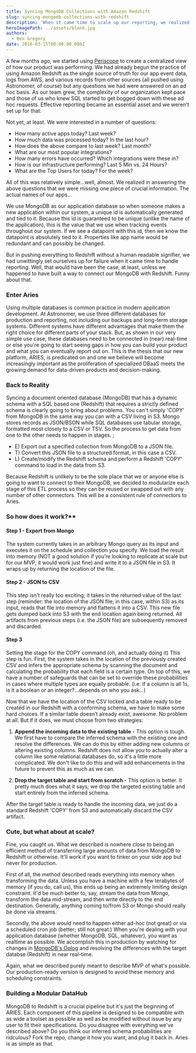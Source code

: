```yaml
---
title: Syncing MongoDB Collections with Amazon Redshift
slug: syncing-mongodb-collections-with-redshift
description: 'When it came time to scale up our reporting, we realized we were missing some crucial data. Good thing we built a connector between MongoDB and Redshift.'
heroImagePath: ../assets/blank.jpg
authors:
  - Ben Gregory
date: 2016-03-15T00:00:00.000Z
---
```


A few months ago, we started using [Periscope](https://periscopedata.com)&nbsp;to create a centralized view of how our product was performing. We had already begun the practice of using Amazon Redshift as the single source of truth for our app event data, logs from AWS, and various records from other sources (all pushed using Astronomer, of course) but any questions we had were answered on an ad hoc basis. As our team grew, the complexity of our organization kept pace and those of us who knew SQL started to get bogged down with these ad hoc requests. Effective reporting became an essential asset and we weren’t set up for that. 

Not yet, at least. We were interested in a number of questions: &nbsp;

- How many active apps today?&nbsp;Last week?
- How much data was processed today?&nbsp;In the last hour?
- How does the above compare to last week?&nbsp;Last month?
- What are our most popular integrations?
- How many errors have occurred?&nbsp;Which integrations were these in?
- How is our infrastructure performing?&nbsp;Last 5 Min vs. 24 Hours?
- What are the Top Users&nbsp;for today?&nbsp;For the week?

All of this was relatively simple…well, almost. We realized in answering the above questions that we were missing one piece of crucial information. The actual names of our apps... 

We use MongoDB as our application&nbsp;database so when someone makes a new application within our system, a unique id is automatically generated and tied to it. Because this id is guaranteed to be unique (unlike the name of the application), this is the value that we use when tracking events throughout our system. If we see a datapoint with this id, then we know the datapoint is absolutely tied to it. Properties like app name would be redundant and can possibly be changed. &nbsp; 

But in pushing everything to Redshift without a human readable signifier, we had unwittingly set ourselves up for failure when it came time to handle reporting. Well, that would have been the case, at least, unless we happened to have built a way to connect our MongoDB with Redshift. Funny about that. 

### Enter Aries

Using multiple databases is common practice in modern application development. At Astronomer, we use three different databases for production and reporting, not including our backups and long-term storage systems. Different systems have different advantages that make them the right choice for different parts of your stack. But, as shown in our very simple use case, these databases need to be connected in (near) real-time or else you're going to start seeing gaps in how you can build your product and what you can eventually report out on. This is the thesis that our new platform, ARIES, is predicated on and one we believe will become increasingly important as the proliferation of specialized DBaaS meets the growing demand for data-driven products and decision-making. &nbsp; 

### Back to Reality

Syncing a document oriented database (MongoDB) that has a dynamic schema with a SQL based one (Redshift) that requires a strictly defined schema is clearly going to bring about problems. You can't simply 'COPY' from MongoDB in the same way you can with a CSV living in S3. Mongo stores records as JSON/BSON while SQL databases use tabular storage, formatted most closely to a CSV or TSV. So the process to get data from one to the other needs to happen in stages.
; 
- E) Export out a specified collection from MongoDB to a JSON file.
- T) Convert this JSON file to a structured format, in this case a CSV.
- L) Create/modify the Redshift schema and perform a Redshift 'COPY' command to load in the data&nbsp;from S3.

Because Redshift is unlikely to be the sole place that we or anyone else is going to want to connect to their MongoDB, we decided to modularize each stage of this ETL process so they can be reused or swapped out with any number of other connectors. This will be a consistent rule of connectors to Aries.

### So how does it work?** 

#### Step 1 - Export from Mongo
The system currently takes in an arbitrary Mongo query as its input and executes it on the schedule and collection you specify. We load the result into memory (NOT a good solution if you’re looking to replicate at scale but for our MVP, it would work just fine) and write it to a JSON&nbsp;file in S3. It wraps up by returning the location of the file. 

#### Step 2 - JSON to CSV

This step isn’t really too exciting; it takes in the returned value of the last step (reminder: the location of the JSON file; in this case, within S3) as its input, reads that file into memory and flattens it into a CSV. This new file gets dumped back into S3 with the end location again being returned. All artifacts from previous steps (i.e. the JSON&nbsp;file) are subsequently removed and discarded. 

#### Step 3 
Setting the stage for the COPY command (oh, and actually doing it) This step is fun. First, the system takes in the location of the previously created CSV and infers the appropriate schema by scanning the document and calculating the probability that each field is a certain type. On top of this, we have a number of safeguards that can be set to override these probabilities in cases where multiple types are equally probable. (i.e. if a column is all 1s, is it a boolean or an integer?…depends on who you ask…) 

Now that we have the location of the CSV locked and a table ready to be created in our Redshift with a conforming schema, we have to make some hard choices. If a similar table doesn’t already exist, awesome. No problem at all. But if it does, we must choose from two strategies: 

1. **Append the incoming data to the existing table** - This option is tough. We first have to compare the inferred schema with the existing one and resolve the differences. We can do this by either adding new columns or altering existing columns. Redshift does not allow you to actually alter a column like some relational databases do, so it's a little more complicated. We don't like to do this and will add enhancements in the future to prevent this as much as we can.  
  
2. **Drop the target table and start from scratch** - This option is better. It pretty much does what it says; we drop the targeted existing table and start entirely from the inferred schema. 

After the target table is ready to handle the incoming data, we just do a standard Redshift 'COPY' from S3 and automatically discard the CSV artifact. 

### Cute, but what about at scale?

Fine, you caught us. What we described is nowhere close to being an efficient method of transferring large amounts of data from MongoDB to Redshift or otherwise.&nbsp;It'll work if you want to tinker on your side app but never for production. 

First of all, the method described reads everything into memory when transforming the data. Unless you have a machine with a few terabytes of memory (if you do, call us), this ends up being an extremely limiting design constraint.&nbsp;It'd be much better to, say, stream the data from Mongo, transform the data mid-stream, and then write directly to the end destination. Generally, anything coming to/from S3 or Mongo should really be done via streams. 

Secondly, the above would need to happen either ad-hoc (not great) or via a scheduled cron job (better; still not great.) When you're dealing with your application database (whether MongoDB, SQL, whatever), you want as realtime as possible.&nbsp;We accomplish this in production&nbsp;by watching for changes in [MongoDB's Oplog](https://docs.mongodb.org/manual/core/replica-set-oplog/) and resolving the differences with the target databse (Redshift) in near real-time.  

Again, what we described purely meant to describe&nbsp;MVP of what's possible. Our production-ready version is designed to avoid these memory and scheduling constraints. 

### Building a Modular DataHub

MongoDB to Redshift is a crucial pipeline but it's just the beginning of ARIES. Each component of this pipeline is designed to be compatible&nbsp;with as wide a toolset as possible as well as be modified without issue by any user to fit their specifications. Do you disagree with everything we've described above? Do you think our inferred schema probabilities are ridculous? Fork the repo, change it how you want, and plug it back in. Aries is as simple as that.